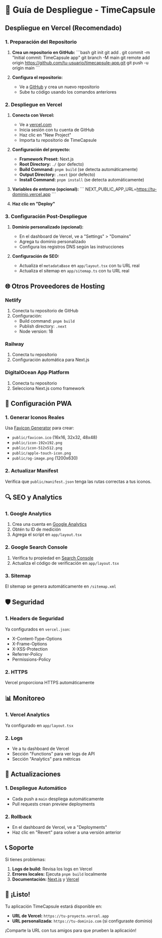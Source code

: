 # 🚀 Guía de Despliegue - TimeCapsule

## Despliegue en Vercel (Recomendado)

### 1. Preparación del Repositorio

1. **Crea un repositorio en GitHub:**
   \`\`\`bash
   git init
   git add .
   git commit -m "Initial commit: TimeCapsule app"
   git branch -M main
   git remote add origin https://github.com/tu-usuario/timecapsule-app.git
   git push -u origin main
   \`\`\`

2. **Configura el repositorio:**
   - Ve a [GitHub](https://github.com) y crea un nuevo repositorio
   - Sube tu código usando los comandos anteriores

### 2. Despliegue en Vercel

1. **Conecta con Vercel:**
   - Ve a [vercel.com](https://vercel.com)
   - Inicia sesión con tu cuenta de GitHub
   - Haz clic en "New Project"
   - Importa tu repositorio de TimeCapsule

2. **Configuración del proyecto:**
   - **Framework Preset:** Next.js
   - **Root Directory:** `./` (por defecto)
   - **Build Command:** `pnpm build` (se detecta automáticamente)
   - **Output Directory:** `.next` (por defecto)
   - **Install Command:** `pnpm install` (se detecta automáticamente)

3. **Variables de entorno (opcional):**
   \`\`\`
   NEXT_PUBLIC_APP_URL=https://tu-dominio.vercel.app
   \`\`\`

4. **Haz clic en "Deploy"**

### 3. Configuración Post-Despliegue

1. **Dominio personalizado (opcional):**
   - En el dashboard de Vercel, ve a "Settings" > "Domains"
   - Agrega tu dominio personalizado
   - Configura los registros DNS según las instrucciones

2. **Configuración de SEO:**
   - Actualiza el `metadataBase` en `app/layout.tsx` con tu URL real
   - Actualiza el sitemap en `app/sitemap.ts` con tu URL real

## 🌐 Otros Proveedores de Hosting

### Netlify
1. Conecta tu repositorio de GitHub
2. Configuración:
   - Build command: `pnpm build`
   - Publish directory: `.next`
   - Node version: 18

### Railway
1. Conecta tu repositorio
2. Configuración automática para Next.js

### DigitalOcean App Platform
1. Conecta tu repositorio
2. Selecciona Next.js como framework

## 📱 Configuración PWA

### 1. Generar Iconos Reales

Usa [Favicon Generator](https://realfavicongenerator.net/) para crear:

- `public/favicon.ico` (16x16, 32x32, 48x48)
- `public/icon-192x192.png`
- `public/icon-512x512.png`
- `public/apple-touch-icon.png`
- `public/og-image.png` (1200x630)

### 2. Actualizar Manifest

Verifica que `public/manifest.json` tenga las rutas correctas a tus iconos.

## 🔍 SEO y Analytics

### 1. Google Analytics
1. Crea una cuenta en [Google Analytics](https://analytics.google.com)
2. Obtén tu ID de medición
3. Agrega el script en `app/layout.tsx`

### 2. Google Search Console
1. Verifica tu propiedad en [Search Console](https://search.google.com/search-console)
2. Actualiza el código de verificación en `app/layout.tsx`

### 3. Sitemap
El sitemap se genera automáticamente en `/sitemap.xml`

## 🛡️ Seguridad

### 1. Headers de Seguridad
Ya configurados en `vercel.json`:
- X-Content-Type-Options
- X-Frame-Options
- X-XSS-Protection
- Referrer-Policy
- Permissions-Policy

### 2. HTTPS
Vercel proporciona HTTPS automáticamente

## 📊 Monitoreo

### 1. Vercel Analytics
Ya configurado en `app/layout.tsx`

### 2. Logs
- Ve a tu dashboard de Vercel
- Sección "Functions" para ver logs de API
- Sección "Analytics" para métricas

## 🔄 Actualizaciones

### 1. Despliegue Automático
- Cada push a `main` despliega automáticamente
- Pull requests crean preview deployments

### 2. Rollback
- En el dashboard de Vercel, ve a "Deployments"
- Haz clic en "Revert" para volver a una versión anterior

## 📞 Soporte

Si tienes problemas:

1. **Logs de build:** Revisa los logs en Vercel
2. **Errores locales:** Ejecuta `pnpm build` localmente
3. **Documentación:** [Next.js](https://nextjs.org/docs) y [Vercel](https://vercel.com/docs)

## 🎉 ¡Listo!

Tu aplicación TimeCapsule estará disponible en:
- **URL de Vercel:** `https://tu-proyecto.vercel.app`
- **URL personalizada:** `https://tu-dominio.com` (si configuraste dominio)

¡Comparte la URL con tus amigos para que prueben la aplicación!
